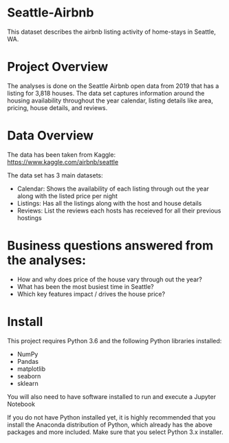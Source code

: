 # Seattle-Airbnb
This dataset describes the airbnb listing activity of home-stays in Seattle, WA.


# Project Overview
The analyses is done on the Seattle Airbnb open data from 2019 that has a listing for 3,818 houses. The data set captures information around the housing availability throughout the year calendar, listing details like area, pricing, house details, and reviews. 

# Data Overview
The data has been taken from Kaggle:
https://www.kaggle.com/airbnb/seattle

The data set has 3 main datasets:
- Calendar: Shows the availability of each listing through out the year along with the listed price per night
- Listings: Has all the listings along with the host and house details
- Reviews: List the reviews each hosts has receieved for all their previous hostings

# Business questions answered from the analyses:
- How and why does price of the house vary through out the year?
- What has been the most busiest time in Seattle?
- Which key features impact / drives the house price?


# Install
This project requires Python 3.6 and the following Python libraries installed:

- NumPy
- Pandas
- matplotlib
- seaborn
- sklearn

You will also need to have software installed to run and execute a Jupyter Notebook

If you do not have Python installed yet, it is highly recommended that you install the Anaconda distribution of Python, which already has the above packages and more included. Make sure that you select Python 3.x installer.
